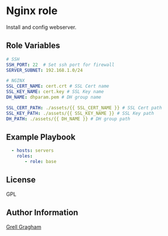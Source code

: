 Nginx role
=========

Install and config webserver.

Role Variables
--------------

```yml
# SSH
SSH_PORT: 22  # Set ssh port for firewall
SERVER_SUBNET: 192.168.1.0/24

# NGINX
SSL_CERT_NAME: cert.crt # SSL Cert name
SSL_KEY_NAME: cert.key # SSL Key name
DH_NAME: dhparam.pem # DH group name

SSL_CERT_PATH: ./assets/{{ SSL_CERT_NAME }} # SSL Cert path
SSL_KEY_PATH: ./assets/{{ SSL_KEY_NAME }} # SSL Key path
DH_PATH: ./assets/{{ DH_NAME }} # DH group path
```

Example Playbook
----------------

```yml
  - hosts: servers
    roles:
       - role: base
```

License
-------

GPL

Author Information
------------------

[Grell Gragham](https://github.com/ggragham)
